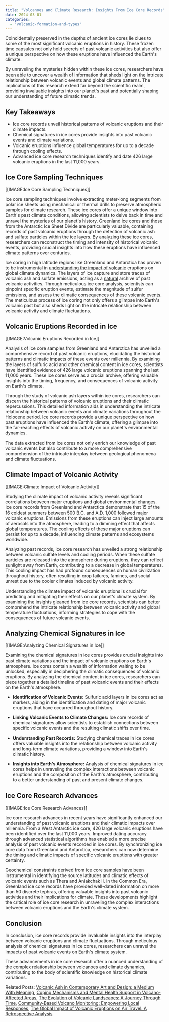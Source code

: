 ```yaml
---
title: "Volcanoes and Climate Research: Insights From Ice Core Records"
date: 2024-03-01
categories: 
  - "volcanic-formation-and-types"
---
```


Coincidentally preserved in the depths of ancient ice cores lie clues to some of the most significant volcanic eruptions in history. These frozen time capsules not only hold secrets of past volcanic activities but also offer a unique perspective on how these eruptions have influenced the Earth's climate.

By unraveling the mysteries hidden within these ice cores, researchers have been able to uncover a wealth of information that sheds light on the intricate relationship between volcanic events and global climate patterns. The implications of this research extend far beyond the scientific realm, providing invaluable insights into our planet's past and potentially shaping our understanding of future climatic trends.

## Key Takeaways

- Ice core records unveil historical patterns of volcanic eruptions and their climate impacts.
- Chemical signatures in ice cores provide insights into past volcanic events and climate variations.
- Volcanic eruptions influence global temperatures for up to a decade through cooling effects.
- Advanced ice core research techniques identify and date 426 large volcanic eruptions in the last 11,000 years.

## Ice Core Sampling Techniques

\[\[IMAGE:Ice Core Sampling Techniques\]\]

Ice core sampling techniques involve extracting meter-long segments from polar ice sheets using mechanical or thermal drills to preserve atmospheric samples for climate research. These ice cores offer a unique window into Earth's past climate conditions, allowing scientists to delve back in time and unravel the mysteries of our planet's history. Greenland ice cores and those from the Antarctic Ice Sheet Divide are particularly valuable, containing records of past volcanic eruptions through the detection of volcanic ash and sulfate particles within the ice layers. By analyzing these ice cores, researchers can reconstruct the timing and intensity of historical volcanic events, providing crucial insights into how these eruptions have influenced climate patterns over centuries.

Ice coring in high latitude regions like Greenland and Antarctica has proven to be instrumental in [understanding the impact of volcanic](https://magmamatters.com/understanding-volcanic-formation-a-comprehensive-guide/ "Understanding Volcanic Formation: A Comprehensive Guide") eruptions on global climate dynamics. The layers of ice capture and store traces of volcanic ash and sulfate emissions, acting as a [natural](https://magmamatters.com/the-art-and-science-of-volcano-monitoring/ "The Art and Science of Volcano Monitoring") archive of past volcanic activities. Through meticulous ice core analysis, scientists can pinpoint specific eruption events, estimate the magnitude of sulfur emissions, and assess the climatic consequences of these volcanic events. The meticulous process of ice coring not only offers a glimpse into Earth's volcanic past but also sheds light on the intricate relationship between volcanic activity and climate fluctuations.

## Volcanic Eruptions Recorded in Ice

\[\[IMAGE:Volcanic Eruptions Recorded in Ice\]\]

Analysis of ice core samples from Greenland and Antarctica has unveiled a comprehensive record of past volcanic eruptions, elucidating the historical patterns and climatic impacts of these events over millennia. By examining the layers of sulfuric acid and other chemical content in ice cores, scientists have identified evidence of 426 large volcanic eruptions spanning the last 11,000 years. These ice cores serve as a crucial archive, offering valuable insights into the timing, frequency, and consequences of volcanic activity on Earth's climate.

Through the study of volcanic ash layers within ice cores, researchers can discern the historical patterns of volcanic eruptions and their climatic repercussions. This detailed information aids in understanding the intricate relationship between volcanic events and climate variations throughout the Holocene period. Ice core records provide a unique perspective on how past eruptions have influenced the Earth's climate, offering a glimpse into the far-reaching effects of volcanic activity on our planet's environmental dynamics.

The data extracted from ice cores not only enrich our knowledge of past volcanic events but also contribute to a more comprehensive comprehension of the intricate interplay between geological phenomena and climate fluctuations.

## Climate Impact of Volcanic Activity

\[\[IMAGE:Climate Impact of Volcanic Activity\]\]

Studying the climate impact of volcanic activity reveals significant correlations between major eruptions and global environmental changes. Ice core records from Greenland and Antarctica demonstrate that 15 of the 16 coldest summers between 500 B.C. and A.D. 1,000 followed major volcanic eruptions. Emissions from these eruptions can inject large amounts of aerosols into the atmosphere, leading to a dimming effect that affects global temperatures. The cooling effects of these major eruptions can persist for up to a decade, influencing climate patterns and ecosystems worldwide.

Analyzing past records, ice core research has unveiled a strong relationship between volcanic sulfate levels and cooling periods. When these sulfate particles are released into the atmosphere during eruptions, they can reflect sunlight away from Earth, contributing to a decrease in global temperatures. This cooling impact has had profound consequences on human civilization throughout history, often resulting in crop failures, famines, and social unrest due to the cooler climates induced by volcanic activity.

Understanding the climate impact of volcanic eruptions is crucial for predicting and mitigating their effects on our planet's climate system. By examining the insights gleaned from ice core records, scientists can better comprehend the intricate relationship between volcanic activity and global temperature fluctuations, informing strategies to cope with the consequences of future volcanic events.

## Analyzing Chemical Signatures in Ice

\[\[IMAGE:Analyzing Chemical Signatures in Ice\]\]

Examining the chemical signatures in ice cores provides crucial insights into past climate variations and the impact of volcanic eruptions on Earth's atmosphere. Ice cores contain a wealth of information waiting to be unlocked, especially in deciphering the climatic consequences of volcanic eruptions. By analyzing the chemical content in ice cores, researchers can piece together a detailed timeline of past volcanic events and their effects on the Earth's atmosphere.

- **Identification of Volcanic Events:** Sulfuric acid layers in ice cores act as markers, aiding in the identification and dating of major volcanic eruptions that have occurred throughout history.
    
- **Linking Volcanic Events to Climate Changes:** Ice core records of chemical signatures allow scientists to establish connections between specific volcanic events and the resulting climatic shifts over time.
    
- **Understanding Past Records:** Studying chemical traces in ice cores offers valuable insights into the relationship between volcanic activity and long-term climate variations, providing a window into Earth's climatic history.
    
- **Insights into Earth's Atmosphere:** Analysis of chemical signatures in ice cores helps in unraveling the complex interactions between volcanic eruptions and the composition of the Earth's atmosphere, contributing to a better understanding of past and present climate changes.
    

## Ice Core Research Advances

\[\[IMAGE:Ice Core Research Advances\]\]

Ice core research advances in recent years have significantly enhanced our understanding of past volcanic eruptions and their climatic impacts over millennia. From a West Antarctic ice core, 426 large volcanic eruptions have been identified over the last 11,000 years. Improved dating accuracy through advanced statistical algorithms has enabled a more precise analysis of past volcanic events recorded in ice cores. By synchronizing ice core data from Greenland and Antarctica, researchers can now determine the timing and climatic impacts of specific volcanic eruptions with greater certainty.

Geochemical constraints derived from ice core samples have been instrumental in identifying the source latitudes and climatic effects of volcanic events such as Thera and Aniakchak II. In the Common Era, Greenland ice core records have provided well-dated information on more than 50 discrete tephras, offering valuable insights into past volcanic activities and their implications for climate. These developments highlight the critical role of ice core research in unraveling the complex interactions between volcanic eruptions and the Earth's climate system.

## Conclusion

In conclusion, ice core records provide invaluable insights into the interplay between volcanic eruptions and climate fluctuations. Through meticulous analysis of chemical signatures in ice cores, researchers can unravel the impacts of past volcanic events on Earth's climate system.

These advancements in ice core research offer a nuanced understanding of the complex relationship between volcanoes and climate dynamics, contributing to the body of scientific knowledge on historical climate variations.

Related Posts: [Volcanic Ash in Contemporary Art and Design: a Medium With Meaning](https://magmamatters.com/volcanic-ash-in-contemporary-art-and-design-a-medium-with-meaning-2/), [Coping Mechanisms and Mental Health Support in Volcano-Affected Areas](https://magmamatters.com/coping-mechanisms-and-mental-health-support-in-volcano-affected-areas-2/), [The Evolution of Volcanic Landscapes: A Journey Through Time](https://magmamatters.com/the-evolution-of-volcanic-landscapes-a-journey-through-time-2/), [Community-Based Volcano Monitoring: Empowering Local Responses](https://magmamatters.com/community-based-volcano-monitoring-empowering-local-responses-2/), [The Global Impact of Volcanic Eruptions on Air Travel: A Retrospective Analysis](https://magmamatters.com/the-global-impact-of-volcanic-eruptions-on-air-travel-a-retrospective-analysis-2/)
